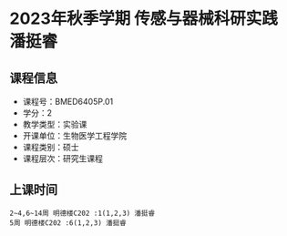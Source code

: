 # 2023年秋季学期 传感与器械科研实践 潘挺睿






## 课程信息

- 课程号：BMED6405P.01
- 学分：2
- 教学类型：实验课
- 开课单位：生物医学工程学院
- 课程类别：硕士
- 课程层次：研究生课程

## 上课时间

```
2~4,6~14周 明德楼C202 :1(1,2,3) 潘挺睿
5周 明德楼C202 :6(1,2,3) 潘挺睿
```

